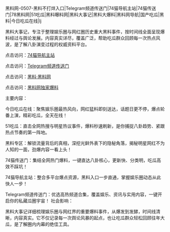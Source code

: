 #
黑料网-0507-黑料不打烊入口|Telegram频道传送门|74猫导航主站|74猫传送门|78黑料网|51吃瓜|黑料曝料网|黑料大事记|黑料大爆料|黑料网导航|国产吃瓜|黑料|今日吃瓜在线|lj

黑料大事记，专注于整理娱乐圈与网红圈历史重大黑料事件，按时间线全面呈现爆料经过与舆论发展。内容真实详尽，覆盖广泛，帮助吃瓜群众回顾每一次热点风波，是了解八卦演变过程的权威资料平台。


点击访问：<a href="https://74mao.com/">74猫导航主站</a>

点击访问：<a href="https://74mao.com/">Telegram频道传送门</a>

点击访问：<a href="https://ert-6he.pages.dev/">黑料·黑料网</a>

点击访问：<a href="https://gdas.pages.dev/">黑料网独家爆料</a>

主要内容：

今日吃瓜在线：聚焦娱乐圈最热风向，网红猛料即刻送达，话题日更不停，爆点轮番上演，精彩吃瓜，全天在线！

51吃瓜：直击全网热搜与明星热议事件，爆料秒速刷新，是你捕捉八卦趋势、紧跟热点节奏的第一阵地。

黑料专区：解锁流量背后的真相，深挖光鲜外表下的隐秘角落，揭秘明星网红不为人知的一面，劲爆内容一看上头！

74猫传送门：集结全网热门爆料，一键直达八卦核心，更新快、分类明，吃瓜高效不踩坑！

74猫导航主站：整合多平台爆点资源，黑料入口一步直通，掌握娱乐圈动态从此快人一步！

Telegram频道传送门：优选高热频道合集，覆盖娱乐、资讯与实用内容，一键开启你的私藏瓜圈宇宙！
社会影响：

黑料大事记详细梳理娱乐圈与网红界的重要爆料事件，从爆发到发酵，时间线清晰，内容真实。它不仅记录每一次舆论风暴的起点，也让吃瓜群众轻松回顾往年大瓜，是了解圈内内幕的绝佳工具。

<span style="display:none;">[Canonical link](https://github.com/vvbb0705/2116 ）</span>
